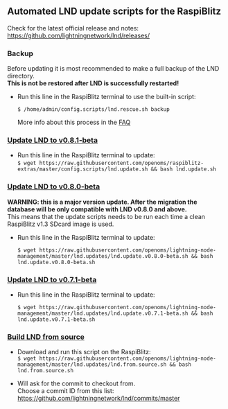 ## Automated LND update scripts for the RaspiBlitz
Check for the latest official release and notes:
<https://github.com/lightningnetwork/lnd/releases/>

### Backup
Before updating it is most recommended to make a full backup
of the LND directory.  
**This is not be restored after LND is successfully restarted!**
* Run this line in the RaspiBlitz terminal to use the built-in script:

    `$ /home/admin/config.scripts/lnd.rescue.sh backup`

    More info about this process in the
    [FAQ](https://github.com/rootzoll/raspiblitz/blob/master/FAQ.md#2-making-a-complete-lnd-data-backup)

### [Update LND to v0.8.1-beta](https://github.com/openoms/raspiblitz-extras/blob/master/config.scripts/lnd.update.sh)
* Run this line in the RaspiBlitz terminal to update:  
 `$ wget https://raw.githubusercontent.com/openoms/raspiblitz-extras/master/config.scripts/lnd.update.sh && bash lnd.update.sh`

### [Update LND to v0.8.0-beta](lnd.update.v0.8.0-beta.sh)

**WARNING: this is a major version update. After the migration
the database will be only compatible with LND v0.8.0 and above.**  
This means that the update scripts needs to be run each time a
clean RaspiBlitz v1.3 SDcard image is used.

* Run this line in the RaspiBlitz terminal to update:  

    `$ wget https://raw.githubusercontent.com/openoms/lightning-node-management/master/lnd.updates/lnd.update.v0.8.0-beta.sh && bash lnd.update.v0.8.0-beta.sh`

### [Update LND to v0.7.1-beta](lnd.update.v0.7.1-beta.sh)

* Run this line in the RaspiBlitz terminal to update:

    `$ wget https://raw.githubusercontent.com/openoms/lightning-node-management/master/lnd.updates/lnd.update.v0.7.1-beta.sh && bash lnd.update.v0.7.1-beta.sh`

### [Build LND from source](lnd.from.source.sh)
* Download and run this script on the RaspiBlitz:  
    `$ wget https://raw.githubusercontent.com/openoms/lightning-node-management/master/lnd.updates/lnd.from.source.sh && bash lnd.from.source.sh`

* Will ask for the commit to checkout from.  
Choose a commit ID from this list:
<https://github.com/lightningnetwork/lnd/commits/master>